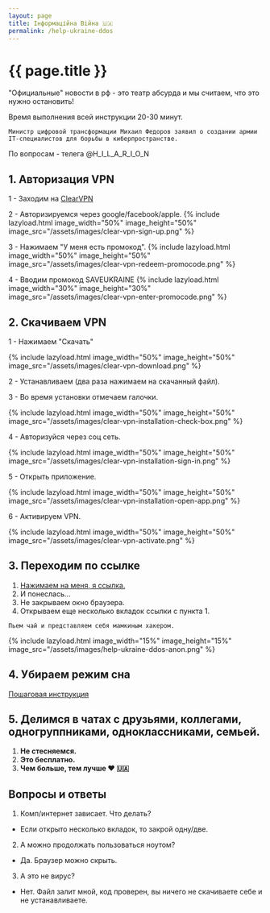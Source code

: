 ```yaml
---
layout: page
title: Інформаційна Війна 🇺🇦
permalink: /help-ukraine-ddos
---
```



<h1 itemprop="name">{{ page.title }}</h1>

"Официальные" новости в рф - это театр абсурда и мы считаем, что это нужно остановить!

Время выполнения всей инструкции 20-30 минут.

`Министр цифровой трансформации Михаил Федоров заявил о создании армии IT-специалистов для борьбы в киберпространстве.`

По вопросам - телега @H_I_L_A_R_I_O_N

## 1. Авторизация VPN
1 - Заходим на <a target="_blank" href="https://t.co/fQBoK2I8b6">ClearVPN</a>

2 - Авторизируемся через google/facebook/apple.
{% include lazyload.html image_width="50%" image_height="50%" image_src="/assets/images/clear-vpn-sign-up.png" %}

3 - Нажимаем "У меня есть промокод".
{% include lazyload.html image_width="50%" image_height="50%" image_src="/assets/images/clear-vpn-redeem-promocode.png" %}

4 - Вводим промокод SAVEUKRAINE
{% include lazyload.html image_width="30%" image_height="30%" image_src="/assets/images/clear-vpn-enter-promocode.png" %}

## 2. Скачиваем VPN    

1 - Нажимаем "Скачать"

{% include lazyload.html image_width="50%" image_height="50%" image_src="/assets/images/clear-vpn-download.png" %}

2 - Устанавливаем (два раза нажимаем на скачанный файл).

3 - Во время установки отмечаем галочки.

{% include lazyload.html image_width="50%" image_height="50%" image_src="/assets/images/clear-vpn-installation-check-box.png" %}
   
4 - Авторизуйся через соц сеть.

{% include lazyload.html image_width="50%" image_height="50%" image_src="/assets/images/clear-vpn-installation-sign-in.png" %}
   
5 - Открыть приложение.

{% include lazyload.html image_width="50%" image_height="50%" image_src="/assets/images/clear-vpn-installation-open-app.png" %}
   
6 - Активируем VPN.

{% include lazyload.html image_width="50%" image_height="50%" image_src="/assets/images/clear-vpn-activate.png" %}


## 3. Переходим по ссылке
1. <a target="_blank" href="help-ukraine-script">Нажимаем на меня, я ссылка.</a>
1. И понеслась...
1. Не закрываем окно браузера.
1. Открываем еще несколько вкладок ссылки с пункта 1.


`Пьем чай и представляем себя мамкиным хакером.`

{% include lazyload.html image_width="15%" image_height="15%" image_src="/assets/images/help-ukraine-ddos-anon.png" %}

## 4. Убираем режим сна

<a target="_blank" href="https://uk.soringpcrepair.com/how-to-disable-sleep-mode-on-pc/">Пошаговая инструкция</a>

## 5. Делимся в чатах с друзьями, коллегами, одногруппниками, одноклассниками, семьей. 

1. **Не стесняемся.**
1. **Это бесплатно.**
1. **Чем больше, тем лучше ❤️ 🇺🇦**


## Вопросы и ответы

1. Комп/интернет зависает. Что делать?
- Если открыто несколько вкладок, то закрой одну/две.
2. А можно продолжать пользоваться ноутом? 
- Да. Браузер можно скрыть.
3. А это не вирус?
- Нет. Файл залит мной, код проверен, вы ничего не скачиваете себе и не устанавливаете.

